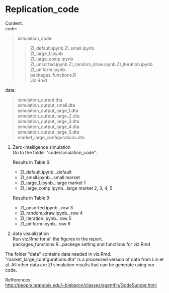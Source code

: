 # Replication_code

Content:  
code:  
> simulation_code:  
>> ZI_default.ipynb 
>> ZI_small.ipynb  
>> ZI_large_1.ipynb  
>> ZI_large_comp.ipynb  
>> ZI_unsorted.ipynb 
>> ZI_random_draw.ipynb 
>> ZI_iteration.ipynb 
>> ZI_uniform.ipynb.  
> packages_functions.R  
> viz.Rmd  
  
data:  
> simulation_output.dta  
> simulation_output_small.dta  
> simulation_output_large_1.dta  
> simulation_output_large_2.dta   
> simulation_output_large_3.dta  
> simulation_output_large_4.dta  
> simulation_output_large_5.dta  
> market_large_configurations.dta  


1. Zero-intelligence simulation  
    Go to the folder "code/simulation_code".   
    
    Results in Table 6: 
    - ZI_default.ipynb...default  
    - ZI_small.ipynb...small market  
    - ZI_large_1.ipynb...large market 1  
    - ZI_large_comp.ipynb...large market 2, 3, 4, 5
    
    Results in Table 9:  
    - ZI_unsorted.ipynb...row 3  
    - ZI_random_draw.ipynb...row 4  
    - ZI_iteration.ipynb...row 5  
    - ZI_uniform.ipynb...row 6  

2. data visualization  
Run viz.Rmd for all the figures in the report.  
packages_functions.R...packege setting and functions for viz.Rmd

The folder "data" contains data needed in viz.Rmd. "market_large_configurations.dta" is a processed version of data from Lin et al. All other data are ZI simulation results that can be generate using our code.  

Refferences:  
http://people.brandeis.edu/~blebaron/classes/agentfin/GodeSunder.html
